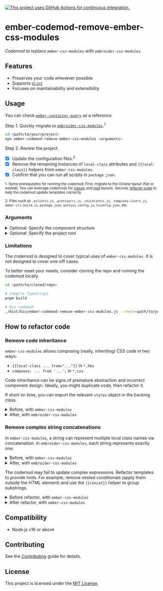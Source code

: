 [![This project uses GitHub Actions for continuous integration.](https://github.com/ijlee2/embroider-css-modules/actions/workflows/ci.yml/badge.svg)](https://github.com/ijlee2/embroider-css-modules/actions/workflows/ci.yml)

# ember-codemod-remove-ember-css-modules

_Codemod to replace `ember-css-modules` with `embroider-css-modules`_


## Features

- Preserves your code whenever possible
- Supports [`glint`](https://typed-ember.gitbook.io/glint/)
- Focuses on maintainability and extensibility


## Usage

You can check [`ember-container-query`](https://github.com/ijlee2/ember-container-query/pull/167) as a reference.

Step 1. Quickly migrate to [`embroider-css-modules`](https://github.com/ijlee2/embroider-css-modules).<sup>1</sup>

```sh
cd <path/to/your/project>
npx ember-codemod-remove-ember-css-modules <arguments>
```

Step 2. Review the project.

- [x] Update the configuration files.<sup>2</sup>
- [x] Remove the remaining instances of `local-class` attributes and `{{local-class}}` helpers from `ember-css-modules`.
- [x] Confirm that you can run all scripts in `package.json`.

<sup>1. Some prerequisites for running the codemod: First, migrate to the Octane layout (flat or nested). You can leverage codemods for [classic](https://github.com/ember-codemods/ember-component-template-colocation-migrator) and [pod](https://github.com/ijlee2/ember-codemod-pod-to-octane) layouts. Second, [refactor code](#how-to-refactor-code) to help the codemod update templates correctly.</sup>

<sup>2. Files such as `.eslintrc.js`, `.prettierrc.js`, `.stylelintrc.js`, `.template-lintrc.js`, `ember-cli-build.js`, `package.json`, `postcss.config.js`, `tsconfig.json`, etc.</sup>


### Arguments

<details>
<summary>Optional: Specify the component structure</summary>

By default, an Octane project has the flat component structure. Pass `--component-structure` to indicate otherwise.

```sh
npx ember-codemod-remove-ember-css-modules --component-structure="nested"
```

</details>

<details>
<summary>Optional: Specify the project root</summary>

Pass `--root` to run the codemod on a project somewhere else (i.e. not in the current directory).

```sh
npx ember-codemod-remove-ember-css-modules --root=<path/to/your/project>
```

</details>


### Limitations

The codemod is designed to cover typical uses of `ember-css-modules`. It is not designed to cover one-off cases.

To better meet your needs, consider cloning the repo and running the codemod locally.

```sh
cd <path/to/cloned/repo>

# Compile TypeScript
pnpm build

# Run codemod
./dist/bin/ember-codemod-remove-ember-css-modules.js --root=<path/to/your/project>
```


## How to refactor code

### Remove code inheritance

`ember-css-modules` allows composing (really, inheriting) CSS code in two ways:

- `{{local-class ... from="..."}}` in `*.hbs`
- `composes: ... from '...';` in `*.css`

Code inheritance can be signs of premature abstraction and incorrect component design. Ideally, you might duplicate code, then refactor it.

If short on time, you can import the relevant `styles` object in the backing class.

<details>

<summary>Before, with <code>ember-css-modules</code></summary>

Case 1:

```hbs
{{! app/components/ui/form/textarea.hbs }}
<textarea
  class={{local-class "input" from "app/components/ui/form/input.css"}}
/>
```

Case 2:

```css
/* app/components/ui/form/textarea.css */
.textarea {
  composes: input from "app/components/ui/form/input.css";
}
```

```hbs
{{! app/components/ui/form/textarea.hbs }}
<textarea
  local-class="textarea"
/>
```

</details>

<details>

<summary>After, with <code>embroider-css-modules</code></summary>

```ts
/* app/components/ui/form/textarea.ts */
import Component from '@glimmer/component';

import inputStyles from './input.css';
import styles from './textarea.css';

export default class UiFormTextareaComponent extends Component {
  inputStyles = inputStyles;
  styles = styles;
}
```

```hbs
{{! app/components/ui/form/textarea.hbs }}
<textarea
  class={{this.inputStyles.input}}
/>
```

</details>


### Remove complex string concatenations

In `ember-css-modules`, a string can represent multiple local class names via concatenation. In `embroider-css-modules`, each string represents exactly one.

<details>

<summary>Before, with <code>ember-css-modules</code></summary>

```hbs
{{! app/components/ui/form/textarea.hbs }}
<textarea
  local-class="
    textarea
    {{if (or @isDisabled @isReadOnly) 'is-disabled'}}
  "
/>
```

</details>

<details>

<summary>After, with <code>embroider-css-modules</code></summary>

```hbs
{{! app/components/ui/form/textarea.hbs }}
<textarea
  class={{local-class
    this.styles
    "textarea"
    (if (or @isDisabled @isReadOnly) "is-disabled")
  }}
/>
```

</details>

The codemod may fail to update complex expressions. Refactor templates to provide hints. For example, remove nested conditionals (apply them outside the HTML element) and use the `{{concat}}` helper to group substrings.

<details>

<summary>Before refactor, with <code>ember-css-modules</code></summary>

```hbs
{{! app/components/ui/form/phone.hbs }}
<input
  local-class="input flag-{{@country}}"
  type="tel"
/>
```

</details>

<details>

<summary>After refactor, with <code>ember-css-modules</code></summary>

```hbs
{{! app/components/ui/form/phone.hbs }}
<input
  local-class="input {{concat 'flag-' @country}}"
  type="tel"
/>
```

</details>


## Compatibility

* Node.js v16 or above


## Contributing

See the [Contributing](../../CONTRIBUTING.md) guide for details.


## License

This project is licensed under the [MIT License](LICENSE.md).
